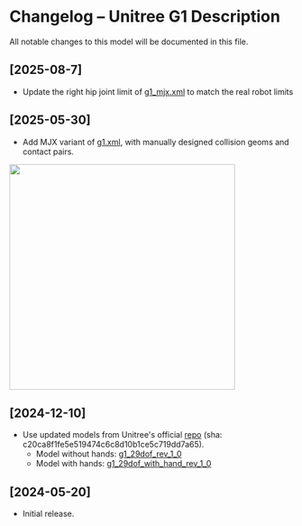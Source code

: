 # Changelog – Unitree G1 Description

All notable changes to this model will be documented in this file.

## [2025-08-7]
- Update the right hip joint limit of [g1_mjx.xml](g1_mjx.xml) to match the real robot limits

## [2025-05-30]

- Add MJX variant of [g1.xml](g1.xml), with manually designed collision geoms and contact pairs.

<p float="left">
  <img src="g1_mjx_colliders.png" width="400">
</p>

## [2024-12-10]

- Use updated models from Unitree's official [repo](https://github.com/unitreerobotics/unitree_ros/blob/master/robots/g1_description) (sha: c20ca8f1fe5e519474c6c8d10b1ce5c719dd7a65).
  - Model without hands: [g1_29dof_rev_1_0](https://github.com/unitreerobotics/unitree_ros/blob/master/robots/g1_description/g1_29dof_rev_1_0.xml)
  - Model with hands: [g1_29dof_with_hand_rev_1_0](https://github.com/unitreerobotics/unitree_ros/blob/master/robots/g1_description/g1_29dof_with_hand_rev_1_0.xml)

## [2024-05-20]

- Initial release.
